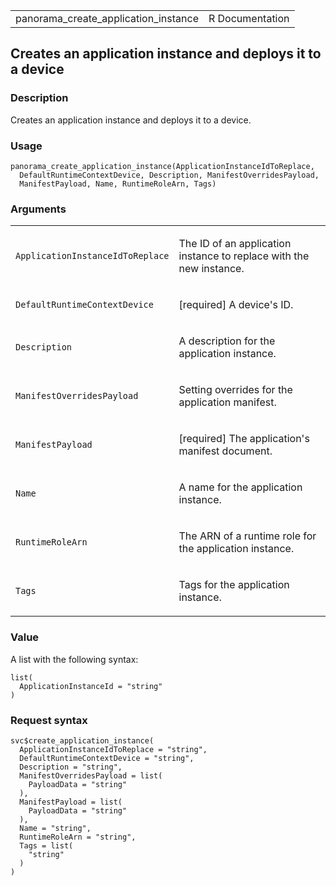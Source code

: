 <table style="width: 100%;">
<tbody>
<tr class="odd">
<td>panorama_create_application_instance</td>
<td style="text-align: right;">R Documentation</td>
</tr>
</tbody>
</table>

## Creates an application instance and deploys it to a device

### Description

Creates an application instance and deploys it to a device.

### Usage

    panorama_create_application_instance(ApplicationInstanceIdToReplace,
      DefaultRuntimeContextDevice, Description, ManifestOverridesPayload,
      ManifestPayload, Name, RuntimeRoleArn, Tags)

### Arguments

<table>
<colgroup>
<col style="width: 35%" />
<col style="width: 65%" />
</colgroup>
<tbody>
<tr class="odd">
<td><code
id="panorama_create_application_instance_:_ApplicationInstanceIdToReplace">ApplicationInstanceIdToReplace</code></td>
<td><p>The ID of an application instance to replace with the new
instance.</p></td>
</tr>
<tr class="even">
<td><code
id="panorama_create_application_instance_:_DefaultRuntimeContextDevice">DefaultRuntimeContextDevice</code></td>
<td><p>[required] A device's ID.</p></td>
</tr>
<tr class="odd">
<td><code
id="panorama_create_application_instance_:_Description">Description</code></td>
<td><p>A description for the application instance.</p></td>
</tr>
<tr class="even">
<td><code
id="panorama_create_application_instance_:_ManifestOverridesPayload">ManifestOverridesPayload</code></td>
<td><p>Setting overrides for the application manifest.</p></td>
</tr>
<tr class="odd">
<td><code
id="panorama_create_application_instance_:_ManifestPayload">ManifestPayload</code></td>
<td><p>[required] The application's manifest document.</p></td>
</tr>
<tr class="even">
<td><code
id="panorama_create_application_instance_:_Name">Name</code></td>
<td><p>A name for the application instance.</p></td>
</tr>
<tr class="odd">
<td><code
id="panorama_create_application_instance_:_RuntimeRoleArn">RuntimeRoleArn</code></td>
<td><p>The ARN of a runtime role for the application instance.</p></td>
</tr>
<tr class="even">
<td><code
id="panorama_create_application_instance_:_Tags">Tags</code></td>
<td><p>Tags for the application instance.</p></td>
</tr>
</tbody>
</table>

### Value

A list with the following syntax:

    list(
      ApplicationInstanceId = "string"
    )

### Request syntax

    svc$create_application_instance(
      ApplicationInstanceIdToReplace = "string",
      DefaultRuntimeContextDevice = "string",
      Description = "string",
      ManifestOverridesPayload = list(
        PayloadData = "string"
      ),
      ManifestPayload = list(
        PayloadData = "string"
      ),
      Name = "string",
      RuntimeRoleArn = "string",
      Tags = list(
        "string"
      )
    )
